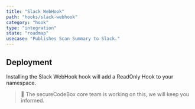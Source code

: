 ```yaml
---
title: "Slack WebHook"
path: "hooks/slack-webhook"
category: "hook"
type: "integration"
state: "roadmap"
usecase: "Publishes Scan Summary to Slack."
---
```


<!-- end -->

## Deployment

Installing the Slack WebHook hook will add a ReadOnly Hook to your namespace. 

> 🔧 The secureCodeBox core team is working on this, we will keep you informed.